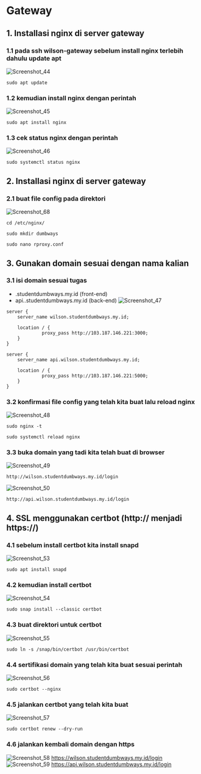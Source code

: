 # Gateway
## 1. Installasi nginx di server gateway
### 1.1 pada ssh wilson-gateway sebelum install nginx terlebih dahulu update apt
![Screenshot_44](https://github.com/wilsonakbar/devops18-dumbways-WilsonAkbar/assets/132327628/9bb26ae5-17a0-408f-a2d3-5c98c8a446f8)
```
sudo apt update
```
### 1.2 kemudian install nginx dengan perintah
![Screenshot_45](https://github.com/wilsonakbar/devops18-dumbways-WilsonAkbar/assets/132327628/b5436997-f248-4acb-a038-c54f7ab855ce)
```
sudo apt install nginx
```
### 1.3 cek status nginx dengan perintah
![Screenshot_46](https://github.com/wilsonakbar/devops18-dumbways-WilsonAkbar/assets/132327628/df39224e-3f77-45bd-ae45-b7df9a26ae34)
```
sudo systemctl status nginx
```
## 2. Installasi nginx di server gateway
### 2.1 buat file config pada direktori
![Screenshot_68](https://github.com/wilsonakbar/devops18-dumbways-WilsonAkbar/assets/132327628/a828c1ab-cd50-4c31-afdc-41b44a2b180c)
```
cd /etc/nginx/
```
```
sudo mkdir dumbways
```
```
sudo nano rproxy.conf
```
## 3. Gunakan domain sesuai dengan nama kalian
### 3.1 isi domain sesuai tugas
- <nama>.studentdumbways.my.id (front-end)
- api.<nama>.studentdumbways.my.id (back-end)
![Screenshot_47](https://github.com/wilsonakbar/devops18-dumbways-WilsonAkbar/assets/132327628/4a3b437e-bada-418b-bf79-1ac01facca95)
```
server {
    server_name wilson.studentdumbways.my.id;

    location / {
             proxy_pass http://103.187.146.221:3000;
    }
}

server {
    server_name api.wilson.studentdumbways.my.id;

    location / {
             proxy_pass http://103.187.146.221:5000;
    }
}
```
### 3.2 konfirmasi file config yang telah kita buat lalu reload nginx
![Screenshot_48](https://github.com/wilsonakbar/devops18-dumbways-WilsonAkbar/assets/132327628/17c47c45-1d45-474f-b759-9ef2c6bb225b)
```
sudo nginx -t
```
```
sudo systemctl reload nginx
```
### 3.3 buka domain yang tadi kita telah buat di browser
![Screenshot_49](https://github.com/wilsonakbar/devops18-dumbways-WilsonAkbar/assets/132327628/46a6dabb-f5f5-4090-bb2f-c3e3e3e8fa7f)
```
http://wilson.studentdumbways.my.id/login
```
![Screenshot_50](https://github.com/wilsonakbar/devops18-dumbways-WilsonAkbar/assets/132327628/e2d30561-4120-4c76-9b70-45154dd3c1f3)
```
http://api.wilson.studentdumbways.my.id/login
```
## 4. SSL menggunakan certbot (http:// menjadi https://)
### 4.1 sebelum install certbot kita install snapd
![Screenshot_53](https://github.com/wilsonakbar/devops18-dumbways-WilsonAkbar/assets/132327628/607c37dd-f5e3-4eb5-b812-72cd378e8ee2)
```
sudo apt install snapd
```
### 4.2 kemudian install certbot
![Screenshot_54](https://github.com/wilsonakbar/devops18-dumbways-WilsonAkbar/assets/132327628/073caeaf-7050-41f0-952b-e2ecfb24a04b)
```
sudo snap install --classic certbot
```
### 4.3 buat direktori untuk certbot
![Screenshot_55](https://github.com/wilsonakbar/devops18-dumbways-WilsonAkbar/assets/132327628/374c0ad9-87eb-41e2-b5a8-489d238bcedc)
```
sudo ln -s /snap/bin/certbot /usr/bin/certbot
```
### 4.4 sertifikasi domain yang telah kita buat sesuai perintah
![Screenshot_56](https://github.com/wilsonakbar/devops18-dumbways-WilsonAkbar/assets/132327628/f441df21-db8c-49d4-84aa-4d4011c3c5b5)
```
sudo certbot --nginx
```
### 4.5 jalankan certbot yang telah kita buat
![Screenshot_57](https://github.com/wilsonakbar/devops18-dumbways-WilsonAkbar/assets/132327628/209622f4-c1d1-4bee-8802-f789585cd278)
```
sudo certbot renew --dry-run
```
### 4.6 jalankan kembali domain dengan https
![Screenshot_58](https://github.com/wilsonakbar/devops18-dumbways-WilsonAkbar/assets/132327628/bc56b56a-70ee-4fce-aa69-e53e95811f75)
https://wilson.studentdumbways.my.id/login
![Screenshot_59](https://github.com/wilsonakbar/devops18-dumbways-WilsonAkbar/assets/132327628/c8cbd890-3604-4519-a291-09dd8343ed48)
https://api.wilson.studentdumbways.my.id/login
















